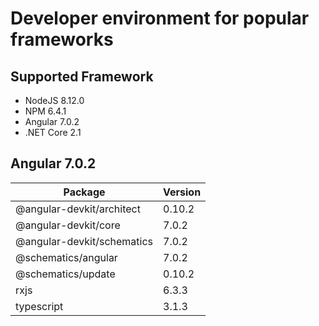 # Developer environment for popular frameworks

## Supported Framework

* NodeJS 8.12.0
* NPM 6.4.1
* Angular 7.0.2
* .NET Core 2.1

## Angular 7.0.2

| Package | Version |
|---|---|
| @angular-devkit/architect | 0.10.2 |
| @angular-devkit/core | 7.0.2 |
| @angular-devkit/schematics | 7.0.2 |
| @schematics/angular | 7.0.2 |
| @schematics/update | 0.10.2 |
| rxjs | 6.3.3 |
| typescript | 3.1.3 |